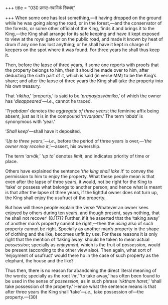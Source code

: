 +++
title = "030 प्रणष्ट-स्वामिकं रिक्थम्"

+++
When some one has lost something,—it having dropped on the ground while
he was going along the road, or in the forest,—and the conservator of
the forests, or some other official of the King, finds it and brings it
to the King,—the King shall arrange for its safe keeping and have it
kept exposed to view at the royal gate or on the public road, and made
it known by heat of drum if any one has lost anything; or he shall have
it kept in charge of keepers on the spot where it was found. For three
years he shall thus keep it.

Then, before the lapse of three years, if some one reports with proofs
that the property belongs to him, then it should he made over to him,
after deducting the sixth part of it, which is said (in verse MM) to be
the King’s share; and after the lapse of three years the King shall take
the property into his own treasury.

That ‘*riktha*,’ ‘property,’ is said to be ‘*praṇaṣṭasvāmika*,’ of which
the owner has ‘*disappeared*’—*i.e*., cannot he traced.

‘*Tryabdam*’ denotes the *aggregate of three years*; the feminine affix
being absent, just as it is in the compound ‘*trivarṣam*.’ The term
‘*abda*’ is synonymous with ‘year.’

‘*Shall keep*’—shall have it deposited.

‘*Up to three years*,’—*i.e*., before the period of three years is
over,—‘*the owner may receive it*,’—assert, his ownership.

The term ‘*arvāk*,’ ‘*up to*’ denotes *limit*, and indicates priority of
time or place.

Others have explained the sentence ‘*the king shall lake it*’ to convey
the permission to him to enjoy the property. What these people mean is
that even after the lapse of throe years, it would, not be right for the
King to ‘take’ or possess what belongs to another person; and hence what
is meant is that after the lapse of three years, if the lightful owner
does not turn up, the King shall enjoy the usufruct of the property.

But how will these people explain the verse ‘Whatever an owner sees
enjoyed by others during ten years, and though present, says nothing,
that he shall not recover’ (8.117)? Further, if it he asserted that the
‘taking away’ of another man’s property cannot be right,—then the
*using* also of such property cannot be right. Specially as another
man’s property in the shape of clothing and the like, becomes unfit by
use. For these reasons it is only right that the mention of ‘taking
away’ should he taken to mean actual *possession*; specially as
*enjoyment*, which is the fruit of *possession*, would be present
(according to the other view also). Then again, what sort of ‘enjoyment
of usufruct’ would there ho in the case of such property as the
elephant, the house and the like?

Thus then, there is no reason for abandoning the direct literal meaning
of the words; specially as the root ‘*hṛ*,’ ‘to take away,’ has often
been found to be used in the sense of *possession*, as in such phrase
‘*riktham haret*,’ ‘shall take possession of the property.’ Hence what
the sentence means is that after three years the King shall
‘take’—*i.e*., take possession of—the property.—(30)



